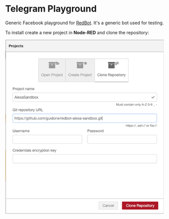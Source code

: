 Telegram Playground
===============

Generic Facebook playground for [RedBot](https://github.com/guidone/node-red-contrib-chatbot). It's a generic bot used for testing.

To install create a new project in **Node-RED** and clone the repository:

![Clone repository](https://raw.githubusercontent.com/guidone/redbot-alexa-sandbox/master/clone-sandbox.png)

